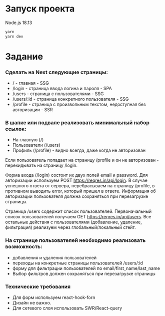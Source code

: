 # Запуск проекта
Node.js 18.13

```bash
yarn
yarn dev
```

# Задание 
### Сделать на Next следующие страницы:
- / - главная - SSG
- /login - страница ввода логина и пароля - SPA
- /users - страница с пользователями - SSG
- /users/:id - страница конкретного пользователя - SSG
- /profile - страница с произвольным текстом, недоступная без авторизации - SSR

### В шапке или подвале реализовать минимальный набор ссылок:
- На главную (/)
- Пользователи (/users)
- Профиль (/profile) - видно всегда, даже когда не авторизован

Если пользователь попадает на страницу /profile и он не авторизован - перекидывать на страницу /login. 

Форма входа (/login) состоит их двух полей email и password. Для авторизации используем POST
https://reqres.in/api/login. В случае успешного ответа от сервера,
перебрасываем на страницу /profile, в противном выводить error, который
пришел в ответе. Информация об авторизации пользователя должна
сохраняться при перезагрузке страницы.

Страница /users содержит список пользователей. Первоначальный список
пользователей получаем GET https://reqres.in/api/users. Все остальные
действия с пользователями (добавление, удаление, фильтрация) реализуем
через глобальный/локальный стейт.


### На странице пользователей необходимо реализовать возможность:
- добавления и удаления пользователей
- переходы на конкретные страницы пользователей /users/:id
- форму для фильтрации пользователей по email/first_name/last_name
- Выбор фильтров должен сохраняться при перезагрузке страницы

### Технические требования
- Для форм используем react-hook-forn
- Дизайн не важно. 
- Для сетевого слоя использовать SWR/React-query
